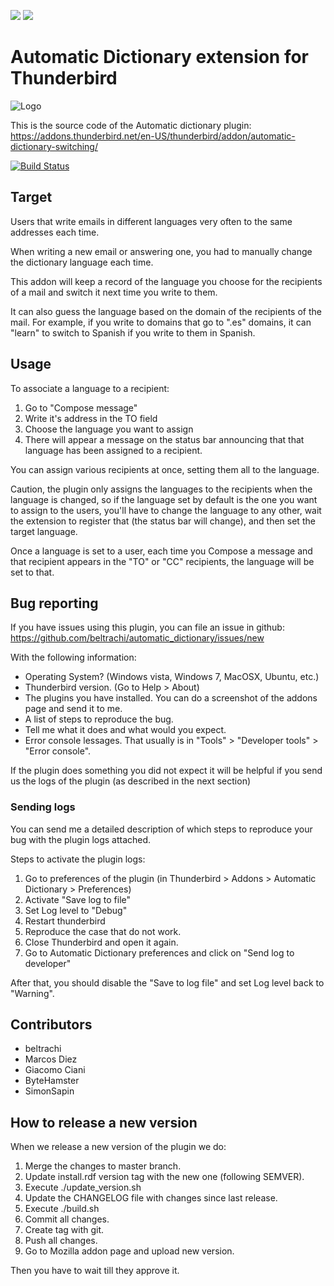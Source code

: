 <a href="https://codeclimate.com/github/beltrachi/automatic_dictionary"><img src="https://codeclimate.com/github/beltrachi/automatic_dictionary/badges/gpa.svg" /></a>
<a href="https://codeclimate.com/github/beltrachi/automatic_dictionary/coverage"><img src="https://codeclimate.com/github/beltrachi/automatic_dictionary/badges/coverage.svg" /></a>

#  Automatic Dictionary extension for Thunderbird

![Logo](https://raw.githubusercontent.com/beltrachi/automatic_dictionary/master/chrome/content/logo.png)

This is the source code of the Automatic dictionary plugin:
https://addons.thunderbird.net/en-US/thunderbird/addon/automatic-dictionary-switching/

[![Build Status](https://api.travis-ci.org/beltrachi/automatic_dictionary.svg)](https://travis-ci.org/beltrachi/automatic_dictionary)

## Target

Users that write emails in different languages very often to the same addresses each
time.

When writing a new email or answering one, you had to manually change the dictionary language each time.

This addon will keep a record of the language you choose for the recipients of a mail and switch it next time you write to them.

It can also guess the language based on the domain of the recipients of the mail. For example, if you write to domains that go to ".es" domains, it can "learn" to switch to Spanish if you write to them in Spanish.

## Usage

To associate a language to a recipient:

1. Go to "Compose message"
2. Write it's address in the TO field
3. Choose the language you want to assign
4. There will appear a message on the status bar announcing that that language has been assigned to a recipient.

You can assign various recipients at once, setting them all to the language.

Caution, the plugin only assigns the languages to the recipients when the
language is changed, so if the language set by default is the one you want to
assign to the users, you'll have to change the language to any other, wait the
extension to register that (the status bar will change), and then set the target
language.

Once a language is set to a user, each time you Compose a message and that
recipient appears in the "TO" or "CC" recipients, the language will be set to that.

## Bug reporting

If you have issues using this plugin, you can file an issue in github: https://github.com/beltrachi/automatic_dictionary/issues/new

With the following information:
 * Operating System? (Windows vista, Windows 7, MacOSX, Ubuntu, etc.)
 * Thunderbird version. (Go to Help > About)
 * The plugins you have installed. You can do a screenshot of the addons page and send it to me.
 * A list of steps to reproduce the bug.
 * Tell me what it does and what would you expect.
 * Error console lessages. That usually is in "Tools" > "Developer tools" > "Error console".

If the plugin does something you did not expect it will be helpful if you send us the logs of the plugin (as described in the next section)

### Sending logs

You can send me a detailed description of which steps to reproduce your bug with the plugin logs attached.

Steps to activate the plugin logs:

1. Go to preferences of the plugin (in Thunderbird > Addons > Automatic Dictionary > Preferences)
2. Activate "Save log to file"
3. Set Log level to "Debug"
4. Restart thunderbird
5. Reproduce the case that do not work.
6. Close Thunderbird and open it again.
7. Go to Automatic Dictionary preferences and click on "Send log to developer"

After that, you should disable the "Save to log file" and set Log level back to "Warning".

## Contributors

* beltrachi
* Marcos Diez
* Giacomo Ciani
* ByteHamster
* SimonSapin

## How to release a new version

When we release a new version of the plugin we do:

1. Merge the changes to master branch.
2. Update install.rdf version tag with the new one (following SEMVER).
3. Execute ./update_version.sh
4. Update the CHANGELOG file with changes since last release.
5. Execute ./build.sh
6. Commit all changes.
7. Create tag with git.
8. Push all changes.
9. Go to Mozilla addon page and upload new version.

Then you have to wait till they approve it.
